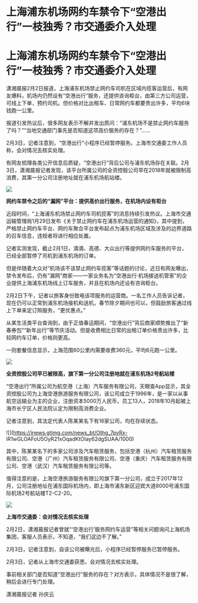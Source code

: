 # 上海浦东机场网约车禁令下“空港出行”一枝独秀？市交通委介入处理

# 上海浦东机场网约车禁令下“空港出行”一枝独秀？市交通委介入处理

潇湘晨报2月2日报道，上海浦东机场禁止网约车司机在区域内揽客运营后，有网友爆料，机场内仍然设有“空港出行”服务，还提供咨询柜台，由第三方公司运营，可线上下单，预约司机。但价格对比出租车、日常网约车都要贵出许多，平均6块钱跑一公里。

报道引发热议后，很多网友表示不解并发出质问：“浦东机场不是禁止网约车服务了吗？”“当地交通部门事先是否知道这项高价服务的存在？”……

2月3日，记者注意到，“空港出行”小程序已经暂停服务。上海市交通委工作人员称，会对情况去核实处理。

有网友梳理各类公开信息后质疑，“空港出行”背后公司与浦东机场存在关联。2月3日，潇湘晨报记者发现，该平台所属公司的全资控股公司早在2018年就被限制高消费，其第一分公司注册地址就在浦东机场航站楼。

![](https://inews.gtimg.com/news_bt/OMn6oGytQlqHGVTk1bDcO__bzZsR31SkQU1i1RgLj2auwAA/1000)

**网约车禁令之后的“漏网”平台：提供高价出行服务，在机场内设有柜台**

近段时间，“上海浦东机场禁止网约车司机揽客”的消息持续引发热议。上海市交通运输管理局1月29日发布《关于禁止网约车在浦东机场运营的通知》，其中提到，严格禁止网约车平台、网约车聚合平台发布起点为浦东机场区域及涉及的边界道路的召车信息，违规者将进行相应处置。

记者实测发现，截止2月1日，滴滴、高德、大众出行等提供网约车服务的平台，已经全部暂停了司机到浦东机场的订单。

但是伴随着大众对“机场该不该禁止网约车揽客”等话题的讨论，近日有网友曝出，禁令发布后，仍有“漏网”商家——一家业务名为“空港出行·机场接送机管家”的企业提供上海浦东机场线上订车服务，并且在机场内还设有咨询柜台。

2月2日下午，记者以旅客身份致电该项服务的运营商。一名工作人员告诉记者，现在仍可以正常到浦东机场接机和送机，春节除夕期间也可以，但鼓励旅客通过线上下单来定订购服务，“更优惠点。”

从某生活类平台查询到，由于正值春运期间，“空港出行”背后商家顺势推出了“新春券包”“新年出行”等节庆活动。但是收费相比日常的出租订单价格贵出许多，比较网约车订单，价格则更高。

一则套餐信息显示，上海范围60公里内需要收费360元，平均6元跑一公里。

![](https://inews.gtimg.com/news_bt/O6YJeagvww8xmV0OFx9sGLfalmSqX_ADHDky1fMLYe9S8AA/1000)

**全资控股公司早已被限高，旗下第一分公司注册地就在浦东机场2号航站楼**

“空港出行”所属公司为航空港（上海）汽车服务有限公司，天眼查App显示，其全资控股公司为上海空港旅游服务有限公司，该公司成立于1996年，是一家以从事航空运输业为主的企业，注册资本5000万人民币，员工13人，2018年10月起被上海市长宁区人民法院认定为限制高消费企业。

记者注意到，其法定代表人陈某某名下有16家公司，均在存续状态。

![](https://inews.gtimg.com/news_bt/Othg_7pvRx-
iR1wGLOAFoU5OyR21xOqadKtOIay62dgSUAA/1000)

其中，陈某某名下的多家公司涉及汽车租赁服务，包括空港（杭州）汽车租赁服务有限公司、空港（广州）汽车租赁服务有限公司、空港（重庆）汽车租赁服务有限公司、空港（武汉）汽车租赁服务有限公司等。

值得注意的是，上海空港旅游服务有限公司旗下第一分公司，成立于2017年12月，公司注册地址在浦东国际机场内，即上海市浦东新区迎宾大道8000号浦东国际机场2号航站楼T2-C2-20。

![](https://inews.gtimg.com/news_bt/OTqCxAFaMryKXDi95oGr1msuxEZBBH-E10anKsb6aOuMQAA/1000)

**上海市交通委：会对情况去核实处理**

2月2日，潇湘晨报记者曾就“‘空港出行’服务网约车运营”等相关问题询问上海机场集团，客服人员表示，不知道，“我们这边不了解。”

2月3日，记者注意到，自该公司被曝光后，小程序已经暂停服务已暂停服务。

2月3日，记者从上海市交通委获悉，会对情况去核实处理。

事前相关部门是否知道“空港出行”服务的存在？对方表示，具体情况不是很了解，稍后会进行专门处理。

潇湘晨报记者 孙庆云


